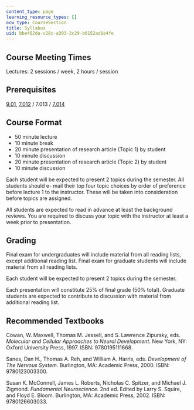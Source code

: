```yaml
---
content_type: page
learning_resource_types: []
ocw_type: CourseSection
title: Syllabus
uid: bbe452da-c28c-a393-2c29-b0152ad8e4fe
---
```


Course Meeting Times
--------------------

Lectures: 2 sessions / week, 2 hours / session

Prerequisites
-------------

[9.01](/courses/9-01-introduction-to-neuroscience-fall-2007), [7.012](/courses/7-012-introduction-to-biology-fall-2004) / 7.013 / [7.014](/courses/7-014-introductory-biology-spring-2005)

Course Format
-------------

*   50 minute lecture
*   10 minute break
*   20 minute presentation of research article (Topic 1) by student
*   10 minute discussion
*   20 minute presentation of research article (Topic 2) by student
*   10 minute discussion

Each student will be expected to present 2 topics during the semester. All students should e- mail their top four topic choices by order of preference before lecture 1 to the instructor. These will be taken into consideration before topics are assigned.

All students are expected to read in advance at least the background reviews. You are required to discuss your topic with the instructor at least a week prior to presentation.

Grading
-------

Final exam for undergraduates will include material from all reading lists, except additional reading list. Final exam for graduate students will include material from all reading lists.

Each student will be expected to present 2 topics during the semester.

Each presentation will constitute 25% of final grade (50% total). Graduate students are expected to contribute to discussion with material from additional reading list.

Recommended Textbooks
---------------------

Cowan, W. Maxwell, Thomas M. Jessell, and S. Lawrence Zipursky, eds. _Molecular and Cellular Approaches to Neural Development_. New York, NY: Oxford University Press, 1997. ISBN: 9780195111668.

Sanes, Dan H., Thomas A. Reh, and William A. Harris, eds. _Development of The Nervous System_. Burlington, MA: Academic Press, 2000. ISBN: 9780123003300.

Susan K. McConnell, James L. Roberts, Nicholas C. Spitzer, and Michael J. Zigmond. _Fundamental Neuroscience_. 2nd ed. Edited by Larry S. Squire, and Floyd E. Bloom. Burlington, MA: Academic Press, 2002. ISBN: 9780126603033.